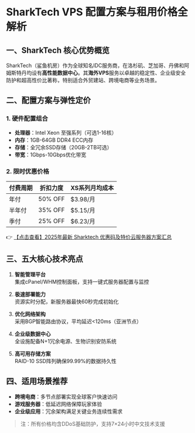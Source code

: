 # SharkTech VPS 配置方案与租用价格全解析

## 一、SharkTech 核心优势概览
SharkTech（鲨鱼机房）作为全球知名IDC服务商，在洛杉矶、芝加哥、丹佛和阿姆斯特丹均设有**高性能数据中心**。其**海外VPS**服务以卓越的稳定性、企业级安全防护和超高性价比著称，特别适合外贸建站、跨境电商等业务场景。

## 二、配置方案与弹性定价
### 1. 硬件配置组合
- **处理器**：Intel Xeon 至强系列（可选1-16核）
- **内存**：1GB-64GB DDR4 ECC内存
- **存储**：全冗余SSD存储（20GB-2TB可选）
- **带宽**：1Gbps-10Gbps优化带宽

### 2. 限时优惠价格
| 付费周期 | 折扣力度 | XS系列月均成本 |
|---------|---------|---------------|
| 年付    | 50% OFF | $3.98/月       |
| 半年付  | 35% OFF | $5.15/月       |
| 季付    | 25% OFF | $6.23/月       |

👉 [【点击查看】2025年最新 Sharktech 优惠码及特价云服务器方案汇总](https://bit.ly/Sharktech)

## 三、五大核心技术亮点
1. **智能管理平台**  
   集成cPanel/WHM控制面板，支持一键式服务器配置与监控

2. **极速部署能力**  
   资源实时分配，新服务器最快60秒完成初始化

3. **优化网络架构**  
   采用BGP智能路由协议，平均延迟<120ms（亚洲节点）

4. **企业级数据中心**  
   全设施配备N+1冗余电源、生物识别安防系统

5. **高可用存储方案**  
   RAID-10 SSD阵列确保99.99%的数据持久性

## 四、适用场景推荐
- **跨境电商**：多节点部署实现全球客户快速访问
- **游戏服务器**：低延迟网络保障玩家体验
- **企业级应用**：冗余架构满足关键业务连续性需求

> 注：所有价格均含DDoS基础防护，支持7×24小时中文技术支援